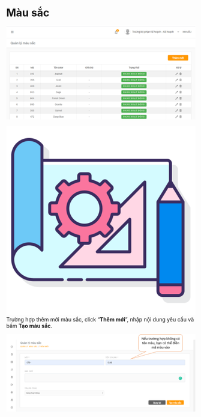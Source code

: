 # Màu sắc

![](../../.gitbook/assets/mau-sac.png)

![](../../.gitbook/assets/prototype%20%283%29.png) Trường hợp thêm mới màu sắc, click “**Thêm mới**”, nhập nội dung yêu cầu và bấm **Tạo màu sắc**.

![](../../.gitbook/assets/mau-sac-1.png)

